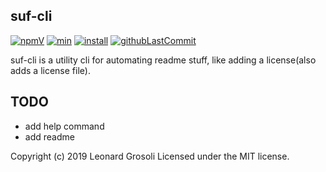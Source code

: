 ## suf-cli

<span id="BADGE_GENERATION_MARKER_0"></span>
 [![npmV]( https://img.shields.io/npm/v/suf-cli)](https://www.npmjs.com/package/suf-cli) [![min]( https://img.shields.io/bundlephobia/min/suf-cli)](https://bundlephobia.com/result?p=suf-cli) [![install](https://badgen.net/packagephobia/install/suf-cli)](https://packagephobia.now.sh/result?p=suf-cli) [![githubLastCommit]( https://img.shields.io/github/last-commit/TheRealSyler/suf-cli)](https://github.com/TheRealSyler/suf-cli)
<span id="BADGE_GENERATION_MARKER_1"></span>

suf-cli is a utility cli for automating readme stuff, like adding a license(also adds a license file).

## TODO

- add help command
- add readme

<span id="LICENSE_GENERATION_MARKER_0">
Copyright (c) 2019 Leonard Grosoli Licensed under the MIT license.
</span>
